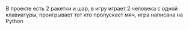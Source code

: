 В проекте есть 2 ракетки и шар, в игру играет 2 человека с одной клавиатуры, проигрывает тот кто пропускает мяч, игра написана на Python
